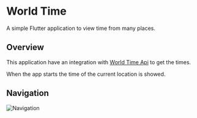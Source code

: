 # World Time

A simple Flutter application to view time from many places.

## Overview

This application have an integration with  [World Time Api](http://worldtimeapi.org/) to get the times.

When the app starts the time of the current location is showed.

## Navigation

![Navigation](https://media.giphy.com/media/ggzybVOdM1p8ANi0RV/giphy.gif)
